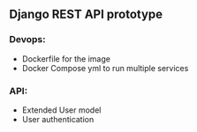 

## Django REST API prototype

### Devops:
- Dockerfile for the image
- Docker Compose yml to run multiple services
 
### API:
- Extended User model
- User authentication 

